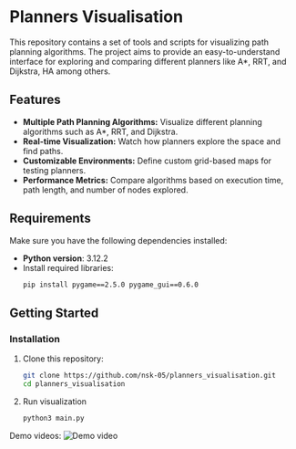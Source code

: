 # Planners Visualisation

This repository contains a set of tools and scripts for visualizing path planning algorithms. The project aims to provide an easy-to-understand interface for exploring and comparing different planners like A*, RRT, and Dijkstra, HA among others.

## Features

- **Multiple Path Planning Algorithms:** Visualize different planning algorithms such as A*, RRT, and Dijkstra.
- **Real-time Visualization:** Watch how planners explore the space and find paths.
- **Customizable Environments:** Define custom grid-based maps for testing planners.
- **Performance Metrics:** Compare algorithms based on execution time, path length, and number of nodes explored.

## Requirements

Make sure you have the following dependencies installed:

- **Python version**: 3.12.2
- Install required libraries:
    ```bash
    pip install pygame==2.5.0 pygame_gui==0.6.0
    ```

## Getting Started

### Installation

1. Clone this repository:
   ```bash
   git clone https://github.com/nsk-05/planners_visualisation.git
   cd planners_visualisation
   ```
2. Run visualization
   ```bash
   python3 main.py
   ```
   
Demo videos:
![Demo video](https://github.com/user-attachments/assets/28e27d51-d18e-4706-a1a4-95e584743fb6)
